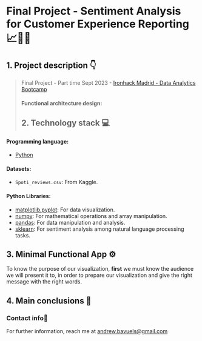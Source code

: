 # **Final Project - Sentiment Analysis for Customer Experience Reporting 📈📲🎵**

## 1. Project description 👇
> Final Project - Part time Sept 2023 - [Ironhack Madrid - Data Analytics Bootcamp](https://www.ironhack.com/es-en/data-analytics)
>
> #### Functional architecture design:
>
> ## **2. Technology stack 💻**

#### Programming language:
- [Python](https://docs.python.org/3/)

#### Datasets:
- `Spoti_reviews.csv`: From Kaggle.


#### Python Libraries:
- [matplotlib.pyplot](https://matplotlib.org/stable/contents.html): For data visualization.
- [numpy](https://numpy.org/doc/stable/): For mathematical operations and array manipulation.
- [pandas](https://pandas.pydata.org/docs/reference/frame.html): For data manipulation and analysis.
- [sklearn](https://nltk.org/): For sentiment analysis among natural language processing tasks.

## **3. Minimal Functional App ⚙️**

To know the purpose of our visualization, **first** we must know the audience we will present it to, in order to prepare our visualization and give the right message with the right words.

<!-- For this case, I developed a fictional character for the **Profile Persona** named Lucia, which the visualization will allow her to **take decisions about** what skills should be trained for **and** what countries offers the best for her professional development. -->

## **4. Main conclusions 📁**



<!-- This is just the beginning of Lucia professional growth. For more details, [**click here**](https://public.tableau.com/views/Readme_mdProjectM2DataScience/1_Overview?:language=en-US&publish=yes&:display_count=n&:origin=viz_share_link) to interact with the dynamic dashboard. -->

###  **Contact info📧**
For further information, reach me at andrew.bavuels@gmail.com
